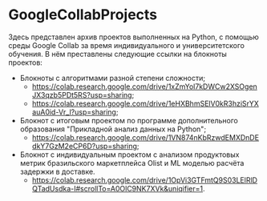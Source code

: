 # GoogleCollabProjects
Здесь представлен архив проектов выполненных на Python, с помощью среды Google Collab за время индивидуального и университетского обучения. 
В нём преставлены следующие ссылки на блокноты проектов:
- Блокноты с алгоритмами разной степени сложности;
  * https://colab.research.google.com/drive/1xZmYol7kDWCw2XSOgenJX3qzb5PDt5RS?usp=sharing; 
  * https://colab.research.google.com/drive/1eHXBhmSElV0kR3hziSrYXauA0id-Vr_l?usp=sharing;
- Блокнот с итоговым проектом по программе дополнительного образования "Прикладной анализ данных на Python";
  * https://colab.research.google.com/drive/1VN874nKbRzwdEMXDnDEdkY7GzM2eCP6D?usp=sharing;
- Блокнот с индивидуальным проектом с анализом продуктовых метрик бразильского маркетплейса Olist и ML
моделью расчёта задержки в доставке. 
  * https://colab.research.google.com/drive/1OpVi3GTFmtQ9S03LElRlDQTadUsdka-I#scrollTo=A0OlC9NK7XVk&uniqifier=1.
